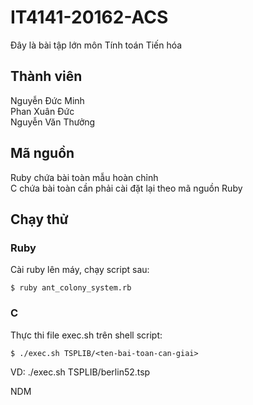 # IT4141-20162-ACS
Đây là bài tập lớn môn Tính toán Tiến hóa
## Thành viên
Nguyễn Đức Minh<br />
Phan Xuân Đức<br />
Nguyễn Văn Thưởng
## Mã nguồn
Ruby chứa bài toàn mẫu hoàn chỉnh<br />
C chứa bài toàn cần phải cài đặt lại theo mã nguồn Ruby
## Chạy thử
### Ruby
Cài ruby lên máy, chạy script sau:
```
$ ruby ant_colony_system.rb
```
### C
Thực thi file exec.sh trên shell script:
```
$ ./exec.sh TSPLIB/<ten-bai-toan-can-giai>
```
VD: ./exec.sh TSPLIB/berlin52.tsp

NDM
